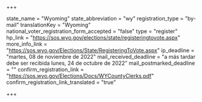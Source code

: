 +++

state_name = "Wyoming"
state_abbreviation = "wy"
registration_type = "by-mail"
translationKey = "Wyoming"
national_voter_registration_form_accepted = "false"
type = "register"
hp_link = "https://sos.wyo.gov/elections/state/registeringtovote.aspx"
more_info_link = "https://sos.wyo.gov/Elections/State/RegisteringToVote.aspx"
ip_deadline = "martes, 08 de noviembre de 2022"
mail_received_deadline = "a más tardar debe ser recibida lunes, 24 de octubre de 2022"
mail_postmarked_deadline = ""
confirm_registration_link = "https://sos.wyo.gov/Elections/Docs/WYCountyClerks.pdf"
confirm_registration_link_translated = "true"

+++